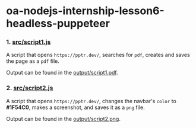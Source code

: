 # oa-nodejs-internship-lesson6-headless-puppeteer

### 1. [src/script1.js](https://github.com/alexoleynik0/oa-nodejs-internship-lesson6-headless-puppeteer/blob/master/src/script1.js)

A script that opens `https://pptr.dev/`, searches for `pdf`, creates and saves the page as a `pdf` file.

Output can be found in the [output/script1.pdf](https://github.com/alexoleynik0/oa-nodejs-internship-lesson6-headless-puppeteer/blob/master/output/script1.pdf).

### 2. [src/script2.js](https://github.com/alexoleynik0/oa-nodejs-internship-lesson6-headless-puppeteer/blob/master/src/script2.js)

A script that opens `https://pptr.dev/`, changes the navbar's `color` to **#1F54C0**, makes a screenshot, and saves it as a `png` file.

Output can be found in the [output/script2.png](https://github.com/alexoleynik0/oa-nodejs-internship-lesson6-headless-puppeteer/blob/master/output/script2.png).
